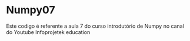 # Numpy07
Este codigo é referente a aula 7 do curso introdutório de Numpy no canal do Youtube Infoprojetek education 
